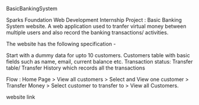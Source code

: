 BasicBankingSystem


Sparks Foundation Web Development Internship Project : Basic Banking System website. A web application used to tranfer virtual money between multiple users and also record the banking transactions/ activities.

The website has the following specification -

Start with a dummy data for upto 10 customers. Customers table with basic fields such as name, email, current balance etc. Transaction status: Transfer table/ Transfer History which records all the transactions

Flow : Home Page > View all customers > Select and View one customer > Transfer Money > Select customer to transfer to > View all Customers.

website link
